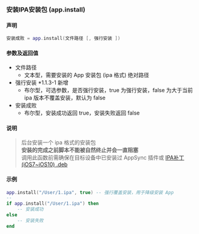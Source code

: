 ### 安装IPA安装包 \(**app\.install**\)


#### 声明
```lua
安装成败 = app.install(文件路径 [, 强行安装 ])
```


#### 参数及返回值
- 文件路径
    - 文本型，需要安装的 App 安装包 (ipa 格式) 绝对路径
- 强行安装 \*1\.1\.3\-1 新增
    - 布尔型，可选参数，是否强行安装，true 为强行安装，false 为大于当前 ipa 版本不覆盖安装，默认为 false
- 安装成败
    - 布尔型，安装成功返回 true，安装失败返回 false


#### 说明
> 后台安装一个 ipa 格式的安装包  
> **安装的完成之前脚本不能被自然终止并会一直阻塞**  
> 调用此函数前需确保在目标设备中已安装过 AppSync 插件或 [IPA补丁 (iOS7~iOS10) .deb](https://apt-pages.xxtouch.com/others/IPA%E8%A1%A5%E4%B8%81%EF%BC%88iOS7~iOS10%EF%BC%89.deb)  


#### 示例  
```lua
app.install("/User/1.ipa", true) -- 强行覆盖安装，用于降级安装 App
--
if app.install("/User/1.ipa") then
    -- 安装成功
else
    -- 安装失败
end
```

